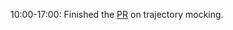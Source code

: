 10:00-17:00: Finished the [PR](https://github.com/Asus-Robotics-and-AI-Center/gnc-dam-c-src/pull/36) on trajectory mocking.

